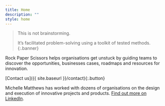 ```yaml
---
title: Home
description: ""
style: home
---
```


> This is not brainstorming.
> 
> It’s facilitated problem-solving using a toolkit of tested methods.
{:.banner}

Rock Paper Scissors helps organisations get unstuck by guiding teams to discover the opportunities, businesses cases, roadmaps and resources for innovation.

[Contact us]({{ site.baseurl }}/contact){:.button}

Michelle Matthews has worked with dozens of organisations on the design and execution of innovative projects and products. [Find out more on LinkedIn](https://www.linkedin.com/in/michellematthewsattwell/).
